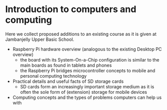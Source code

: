 # Introduction to computers and computing

Here we collect proposed additions to an existing course as it is given at Jambanjelly Upper Basic School.

* Raspberry Pi hardware overview (analogous to the existing Desktop PC overview)
  * the board with its System-On-a-Chip configuration is similar to the main boards as found in tablets and phones
  * the Raspberry Pi bridges microcontroller concepts to mobile and personal computing technology
* Practical details and useful facts of SD storage cards
  * SD cards form an increasingly important storage medium as it is often the sole form of (extension) storage for mobile devices
* Computing concepts and the types of problems computers can help us with
